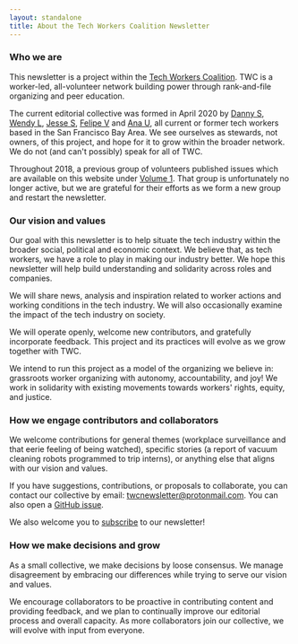 ```yaml
---
layout: standalone
title: About the Tech Workers Coalition Newsletter
---
```


### Who we are

This newsletter is a project within the [Tech Workers Coalition](https://www.techworkerscoalition.org/). TWC is a worker-led, all-volunteer network building power through rank-and-file organizing and peer education.

The current editorial collective was formed in April 2020 by [Danny S](https://twitter.com/daspitzberg), [Wendy L](https://twitter.com/dellsystem), [Jesse S](https://twitter.com/jesse_squires), [Felipe V](https://twitter.com/fvntr) and [Ana U](https://anaulin.org/), all current or former tech workers based in the San Francisco Bay Area.  We see ourselves as stewards, not owners, of this project, and hope for it to grow within the broader network. We do not (and can't possibly) speak for all of TWC.

Throughout 2018, a previous group of volunteers published issues which are available on this website under [Volume 1](https://news.techworkerscoalition.org/archive/#volume-1). That group is unfortunately no longer active, but we are grateful for their efforts as we form a new group and restart the newsletter.

### Our vision and values

Our goal with this newsletter is to help situate the tech industry within the broader social, political and economic context. We believe that, as tech workers, we have a role to play in making our industry better. We hope this newsletter will help build understanding and solidarity across roles and companies.

We will share news, analysis and inspiration related to worker actions and working conditions in the tech industry. We will also occasionally examine the impact of the tech industry on society.

We will operate openly, welcome new contributors, and gratefully incorporate feedback. This project and its practices will evolve as we grow together with TWC.

We intend to run this project as a model of the organizing we believe in: grassroots worker organizing with autonomy, accountability, and joy! We work in solidarity with existing movements towards workers' rights, equity, and justice.

### How we engage contributors and collaborators

We welcome contributions for general themes (workplace surveillance and that eerie feeling of being watched), specific stories (a report of vacuum cleaning robots programmed to trip interns), or anything else that aligns with our vision and values.

If you have suggestions, contributions, or proposals to collaborate, you can contact our collective by email: <twcnewsletter@protonmail.com>. You can also open a [GitHub issue](https://github.com/techworkersco/techworkersco.github.io/issues).

We also welcome you to [subscribe](/subscribe/) to our newsletter! 

### How we make decisions and grow

As a small collective, we make decisions by loose consensus. We manage disagreement by embracing our differences while trying to serve our vision and values. 

We encourage collaborators to be proactive in contributing content and providing feedback, and we plan to continually improve our editorial process and overall capacity. As more collaborators join our collective, we will evolve with input from everyone. 
